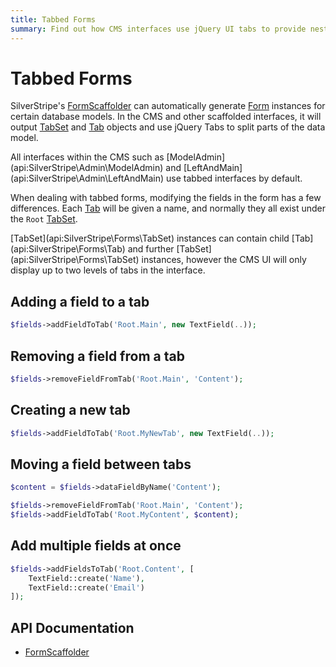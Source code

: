 ```yaml
---
title: Tabbed Forms
summary: Find out how CMS interfaces use jQuery UI tabs to provide nested FormFields.
---
```


# Tabbed Forms

SilverStripe's [FormScaffolder](api:SilverStripe\Forms\FormScaffolder) can automatically generate [Form](api:SilverStripe\Forms\Form) instances for certain database models. In the
CMS and other scaffolded interfaces, it will output [TabSet](api:SilverStripe\Forms\TabSet) and [Tab](api:SilverStripe\Forms\Tab) objects and use jQuery Tabs to split 
parts of the data model. 

<div class="notice" markdown="1">
All interfaces within the CMS such as [ModelAdmin](api:SilverStripe\Admin\ModelAdmin) and [LeftAndMain](api:SilverStripe\Admin\LeftAndMain) use tabbed interfaces by default.
</div>

When dealing with tabbed forms, modifying the fields in the form has a few differences. Each [Tab](api:SilverStripe\Forms\Tab) will be given a
name, and normally they all exist under the `Root` [TabSet](api:SilverStripe\Forms\TabSet).

<div class="notice" markdown="1">
[TabSet](api:SilverStripe\Forms\TabSet) instances can contain child [Tab](api:SilverStripe\Forms\Tab) and further [TabSet](api:SilverStripe\Forms\TabSet) instances, however the CMS UI will only 
display up to two levels of tabs in the interface.
</div>

## Adding a field to a tab


```php
$fields->addFieldToTab('Root.Main', new TextField(..));
```

## Removing a field from a tab


```php
$fields->removeFieldFromTab('Root.Main', 'Content');
```

## Creating a new tab


```php
$fields->addFieldToTab('Root.MyNewTab', new TextField(..));
```

## Moving a field between tabs


```php
$content = $fields->dataFieldByName('Content');

$fields->removeFieldFromTab('Root.Main', 'Content');
$fields->addFieldToTab('Root.MyContent', $content);
```

## Add multiple fields at once


```php
$fields->addFieldsToTab('Root.Content', [
    TextField::create('Name'),
    TextField::create('Email')
]);
```

## API Documentation

* [FormScaffolder](api:SilverStripe\Forms\FormScaffolder)
